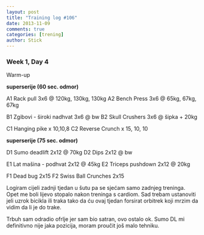 ```yaml
---
layout: post
title: "Training log #106"
date: 2013-11-09
comments: true
categories: [trening]
author: Stick
---
```


### Week 1, Day 4  

Warm-up  

**superserije (60 sec. odmor)**  

A1 Rack pull 3x6 @ 120kg, 130kg, 130kg
A2 Bench Press 3x6 @ 65kg, 67kg, 67kg

B1 Zgibovi - široki nadhvat 3x6 @ bw
B2 Skull Crushers 3x6 @ šipka + 20kg

C1 Hanging pike x 10,10,8
C2 Reverse Crunch x 15, 10, 10

**superserije (75 sec. odmor)**  

D1 Sumo deadlift 2x12 @ 70kg
D2 Dips 2x12 @ bw

E1 Lat mašina - podhvat 2x12 @ 45kg
E2 Triceps pushdown 2x12 @ 20kg

F1 Dead bug 2x15
F2 Swiss Ball Crunches 2x15

Logiram cijeli zadnji tjedan u šutu pa se sjećam samo zadnjeg treninga. Opet me boli lijevo stopalo nakon treninga s cardiom. Sad trebam ustanoviti jeli uzrok bicikla ili traka tako da ću ovaj tjedan forsirat orbitrek koji mrzim da vidim da li je do trake.

Trbuh sam odradio ofrlje jer sam bio satran, ovo ostalo ok. Sumo DL mi definitivno nije jaka pozicija, moram proučit još malo tehniku. 
